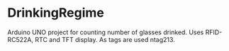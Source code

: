 # DrinkingRegime
Arduino UNO project for counting number of glasses drinked. Uses RFID-RC522A, RTC and TFT display. As tags are used ntag213.
